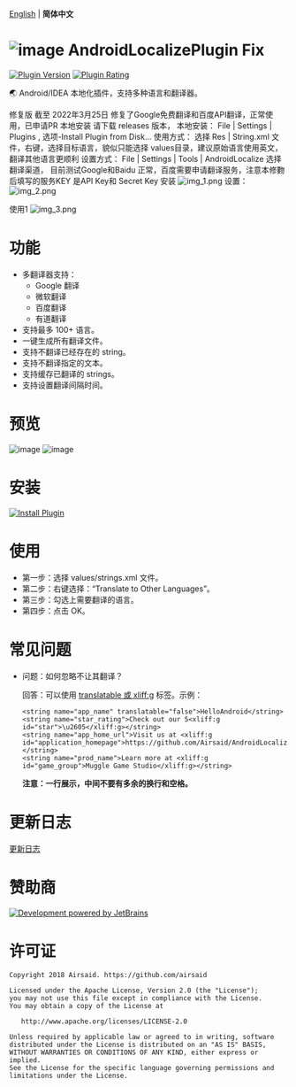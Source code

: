 [English](README.md) | **简体中文**

# ![image](https://raw.githubusercontent.com/Airsaid/AndroidLocalizePlugin/85cf5020832523ea333ad09286af55880460457a/src/main/resources/META-INF/pluginIcon.svg) AndroidLocalizePlugin Fix
[![Plugin Version](https://img.shields.io/jetbrains/plugin/v/11174)](https://plugins.jetbrains.com/plugin/11174-androidlocalize)
[![Plugin Rating](https://img.shields.io/jetbrains/plugin/r/rating/11174)](https://plugins.jetbrains.com/plugin/11174-androidlocalize)

:earth_asia: Android/IDEA 本地化插件，支持多种语言和翻译器。

修复版
截至 2022年3月25日 修复了Google免费翻译和百度API翻译，正常使用，已申请PR
本地安装 请下载 releases 版本，
本地安装： File | Settings | Plugins , 选项-Install Plugin from Disk...
使用方式： 选择 Res | String.xml 文件，右键，选择目标语言，貌似只能选择 values目录，建议原始语言使用英文，翻译其他语言更顺利
设置方式： File | Settings | Tools | AndroidLocalize 选择翻译渠道，
  目前测试Google和Baidu 正常，百度需要申请翻译服务，注意本修覅后填写的服务KEY 是API Key和 Secret Key
安装
![img_1.png](img_1.png)
设置：
![img_2.png](img_2.png)

使用1
![img_3.png](img_3.png)


# 功能
- 多翻译器支持：
  - Google 翻译
  - 微软翻译
  - 百度翻译
  - 有道翻译
- 支持最多 100+ 语言。
- 一键生成所有翻译文件。
- 支持不翻译已经存在的 string。
- 支持不翻译指定的文本。
- 支持缓存已翻译的 strings。
- 支持设置翻译间隔时间。

# 预览
![image](preview/preview.gif)
![image](preview/settings.png)

# 安装
[![Install Plugin](preview/install.png)](https://plugins.jetbrains.com/plugin/11174-androidlocalize)

# 使用
- 第一步：选择 values/strings.xml 文件。
- 第二步：右键选择：“Translate to Other Languages”。
- 第三步：勾选上需要翻译的语言。
- 第四步：点击 OK。

# 常见问题
- 问题：如何忽略不让其翻译？

    回答：可以使用 [translatable 或 xliff:g](https://developer.android.com/guide/topics/resources/localization#managing-strings) 标签。示例：
    ```
    <string name="app_name" translatable="false">HelloAndroid</string>
    <string name="star_rating">Check out our 5<xliff:g id="star">\u2605</xliff:g></string>
    <string name="app_home_url">Visit us at <xliff:g id="application_homepage">https://github.com/Airsaid/AndroidLocalizePlugin</xliff:g></string>
    <string name="prod_name">Learn more at <xliff:g id="game_group">Muggle Game Studio</xliff:g></string>
    ```
  **注意：一行展示，中间不要有多余的换行和空格。**

# 更新日志
[更新日志](CHANGELOG.md)

# 赞助商
[![Development powered by JetBrains](https://pic.stackoverflow.wiki/uploadImages/111/201/226/60/2021/06/20/18/45/3aba65f5-1231-4c9a-817f-83cd5a29fd0c.svg)](https://jb.gg/OpenSourc)

# 许可证
```
Copyright 2018 Airsaid. https://github.com/airsaid

Licensed under the Apache License, Version 2.0 (the "License");
you may not use this file except in compliance with the License.
You may obtain a copy of the License at

   http://www.apache.org/licenses/LICENSE-2.0

Unless required by applicable law or agreed to in writing, software
distributed under the License is distributed on an "AS IS" BASIS,
WITHOUT WARRANTIES OR CONDITIONS OF ANY KIND, either express or implied.
See the License for the specific language governing permissions and
limitations under the License.
```
